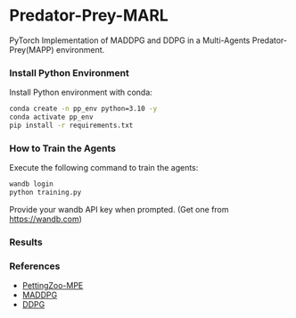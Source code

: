# Predator-Prey-MARL
PyTorch Implementation of MADDPG and DDPG in a Multi-Agents Predator-Prey(MAPP) environment.

### Install Python Environment

Install Python environment with conda:

```bash
conda create -n pp_env python=3.10 -y
conda activate pp_env
pip install -r requirements.txt
```

### How to Train the Agents

Execute the following command to train the agents:

```bash
wandb login
python training.py
```

Provide your wandb API key when prompted. (Get one from https://wandb.com)

### Results


### References

- [PettingZoo-MPE](https://github.com/Farama-Foundation/PettingZoo)
- [MADDPG](http://arxiv.org/abs/1706.02275)
- [DDPG](http://arxiv.org/abs/1509.02971)